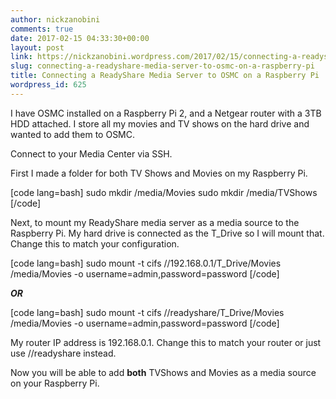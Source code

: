 ```yaml
---
author: nickzanobini
comments: true
date: 2017-02-15 04:33:30+00:00
layout: post
link: https://nickzanobini.wordpress.com/2017/02/15/connecting-a-readyshare-media-server-to-osmc-on-a-raspberry-pi/
slug: connecting-a-readyshare-media-server-to-osmc-on-a-raspberry-pi
title: Connecting a ReadyShare Media Server to OSMC on a Raspberry Pi
wordpress_id: 625
---
```


I have OSMC installed on a Raspberry Pi 2, and a Netgear router with a 3TB HDD attached. I store all my movies and TV shows on the hard drive and wanted to add them to OSMC.

Connect to your Media Center via SSH.

First I made a folder for both TV Shows and Movies on my Raspberry Pi.

[code lang=bash]
sudo mkdir /media/Movies
sudo mkdir /media/TVShows
[/code]

Next, to mount my ReadyShare media server as a media source to the Raspberry Pi. My hard drive is connected as the T_Drive so I will mount that. Change this to match your configuration.

[code lang=bash]
sudo mount -t cifs //192.168.0.1/T_Drive/Movies /media/Movies -o username=admin,password=password
[/code]

**_OR_**

[code lang=bash]
sudo mount -t cifs //readyshare/T_Drive/Movies /media/Movies -o username=admin,password=password
[/code]

My router IP address is 192.168.0.1. Change this to match your router or just use //readyshare instead.

Now you will be able to add **both** TVShows and Movies as a media source on your Raspberry Pi.
